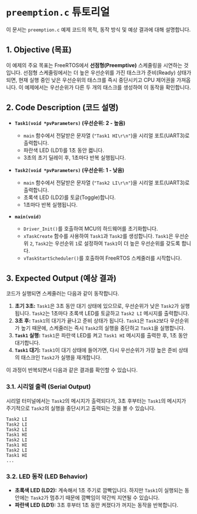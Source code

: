 # `preemption.c` 튜토리얼

이 문서는 `preemption.c` 예제 코드의 목적, 동작 방식 및 예상 결과에 대해 설명합니다.

## 1. Objective (목표)

이 예제의 주요 목표는 FreeRTOS에서 **선점형(Preemptive)** 스케줄링을 시연하는 것입니다. 선점형 스케줄링에서는 더 높은 우선순위를 가진 태스크가 준비(Ready) 상태가 되면, 현재 실행 중인 낮은 우선순위의 태스크를 즉시 중단시키고 CPU 제어권을 가져옵니다. 이 예제에서는 우선순위가 다른 두 개의 태스크를 생성하여 이 동작을 확인합니다.

## 2. Code Description (코드 설명)

- **`Task1(void *pvParameters)` (우선순위: 2 - 높음)**
  - `main` 함수에서 전달받은 문자열 (`"Task1 HI\r\n"`)을 시리얼 포트(UART3)로 출력합니다.
  - 파란색 LED (LD1)를 1초 동안 켋니다.
  - 3초의 초기 딜레이 후, 1초마다 반복 실행됩니다.

- **`Task2(void *pvParameters)` (우선순위: 1 - 낮음)**
  - `main` 함수에서 전달받은 문자열 (`"Task2 LI\r\n"`)을 시리얼 포트(UART3)로 출력합니다.
  - 초록색 LED (LD2)를 토글(Toggle)합니다.
  - 1초마다 반복 실행됩니다.

- **`main(void)`**
  - `Driver_Init()`를 호출하여 MCU의 하드웨어를 초기화합니다.
  - `xTaskCreate` 함수를 사용하여 `Task1`과 `Task2`를 생성합니다. `Task1`은 우선순위 `2`, `Task2`는 우선순위 `1`로 설정하여 `Task1`이 더 높은 우선순위를 갖도록 합니다.
  - `vTaskStartScheduler()`를 호출하여 FreeRTOS 스케줄러를 시작합니다.

## 3. Expected Output (예상 결과)

코드가 실행되면 스케줄러는 다음과 같이 동작합니다.

1.  **초기 3초:** `Task1`은 3초 동안 대기 상태에 있으므로, 우선순위가 낮은 `Task2`가 실행됩니다. `Task2`는 1초마다 초록색 LED를 토글하고 `Task2 LI` 메시지를 출력합니다.
2.  **3초 후:** `Task1`의 대기가 끝나고 준비 상태가 됩니다. `Task1`은 `Task2`보다 우선순위가 높기 때문에, 스케줄러는 즉시 `Task2`의 실행을 중단하고 `Task1`을 실행합니다.
3.  **`Task1` 실행:** `Task1`은 파란색 LED를 켜고 `Task1 HI` 메시지를 출력한 후, 1초 동안 대기합니다.
4.  **`Task1` 대기:** `Task1`이 대기 상태에 들어가면, 다시 우선순위가 가장 높은 준비 상태의 태스크인 `Task2`가 실행을 재개합니다.

이 과정이 반복되면서 다음과 같은 결과를 확인할 수 있습니다.

### 3.1. 시리얼 출력 (Serial Output)

시리얼 터미널에서는 `Task2`의 메시지가 출력되다가, 3초 후부터는 `Task1`의 메시지가 주기적으로 `Task2`의 실행을 중단시키고 출력되는 것을 볼 수 있습니다.

```
Task2 LI
Task2 LI
Task2 LI
Task1 HI
Task2 LI
Task1 HI
Task2 LI
Task1 HI
...
```

### 3.2. LED 동작 (LED Behavior)

- **초록색 LED (LD2):** 계속해서 1초 주기로 깜빡입니다. 하지만 `Task1`이 실행되는 동안에는 `Task2`가 멈추기 때문에 깜빡임이 약간씩 지연될 수 있습니다.
- **파란색 LED (LD1):** 3초 후부터 1초 동안 켜졌다가 꺼지는 동작을 반복합니다.